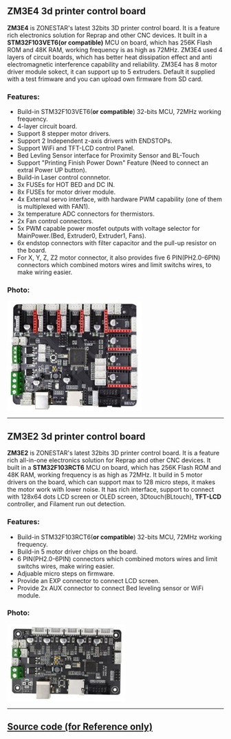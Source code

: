 ## ZM3E4 3d printer control board
**ZM3E4** is ZONESTAR's latest 32bits 3D printer control board. It is a feature rich electronics solution for Reprap and other CNC devices.  It built in a **STM32F103VET6(or compatible)** MCU on board, which has 256K Flash ROM and 48K RAM, working frequency is as high as 72MHz. ZM3E4 used 4 layers of circuit boards, which has better heat dissipation effect and anti electromagnetic interference capability and reliability. ZM3E4 has 8 motor driver module sokect, it can support up to 5 extruders.  Default it supplied with a test frimware and you can upload own firmware from SD card.
### Features:
- Build-in STM32F103VET6(**or compatible**) 32-bits MCU, 72MHz working frequency.
- 4-layer circuit board.
- Support 8 stepper motor drivers. 
- Support 2 Independent z-axis drivers with ENDSTOPs.
- Support WiFi and TFT-LCD control Panel.
- Bed Levling Sensor interface for Proximity Sensor and BL-Touch
- Support "Printing Finish Power Down" Feature (Need to connect an extral Power UP button).
- Build-in Laser control connnetor.
- 3x FUSEs for HOT BED and DC IN.
- 8x FUSEs for motor driver module.
- 4x External servo interface, with hardware PWM capability (one of them is multiplexed with FAN1).
- 3x temperature ADC connectors for thermistors.
- 2x Fan control connectors.
- 5x PWM capable power mosfet outputs with voltage selector for MainPower.(Bed, Extruder0,  Extruder1, Fans).
- 6x endstop connectors with filter capacitor and the pull-up resistor on the board.
- For X, Y, Z, Z2 motor connector, it also provides five 6 PIN(PH2.0-6PIN) connectors which combined motors wires and limit switchs wires, to make wiring easier.
### Photo:
![ZM3E4](ZM3E4.jpg)

-----

## ZM3E2 3d printer control board
**ZM3E2** is ZONESTAR's latest 32bits 3D printer control board. It is a feature rich all-in-one electronics solution for Reprap and other CNC devices.  It built in a **STM32F103RCT6** MCU on board, which has 256K Flash ROM and 48K RAM, working frequency is as high as 72MHz. It build in 5 motor drivers on the board, which can support max to 128 micro steps, it makes the motor work with lower noise. It has rich interface, support to connect with 128x64 dots LCD screen or OLED screen, 3Dtouch(BLtouch), **TFT-LCD** controller, and Filament run out detection.  
### Features:
- Build-in STM32F103RCT6(**or compatible**) 32-bits MCU, 72MHz working frequency.
- Build-in 5 motor driver chips on the board.
- 6 PIN(PH2.0-6PIN) connectors which combined motors wires and limit switchs wires, make wiring easier.
- Adjuable micro steps on firmware.
- Provide an EXP connector to connect LCD screen.
- Provide 2x AUX connector to connect Bed leveling sensor or WiFi module.    
### Photo:
![ZM3E2](ZM3E2.jpg)

-----
## [Source code (for Reference only)](https://github.com/ZONESTAR3D/source-code-for-3d-printer)




